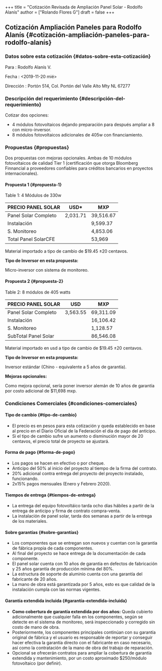 +++
title = "Cotización Revisada de Ampliación Panel Solar - Rodolfo Alanís"
author = ["Rolando Flores G"]
draft = false
+++

## Cotización Ampliación Paneles para Rodolfo Alanís {#cotización-ampliación-paneles-para-rodolfo-alanís}


### Datos sobre esta cotización {#datos-sobre-esta-cotización}

Para
: Rodolfo Alanís V.

Fecha
: <span class="timestamp-wrapper"><span class="timestamp">&lt;2019-11-20 mié&gt;</span></span>

Dirección
: Portón 514, Col. Portón del Valle Alto Mty NL 67277


### Descripción del requerimiento {#descripción-del-requerimiento}

Cotizar dos opciones:

-   4 módulos fotovoltaicos dejando preparación para después ampliar a 8 con micro-inversor.
-   8 módulos fotovoltaicos adicionales de 405w con financiamiento.


### Propuestas {#propuestas}

Dos propuestas con mejoras opcionales. Ambas de 10 módulos fotovoltaicos de calidad Tier 1 (certificación que otorga Bloomberg Finnancial a proveedores confiables para créditos bancarios en proyectos internacionales).

<div class="columnas"><div class="junto">


#### Propuesta 1 {#propuesta-1}

<div class="ox-hugo-table bold-ultima-linea moneda-1 moneda-2">
<div></div>
<div class="table-caption">
  <span class="table-number">Table 1</span>:
  4 Módulos de 330w
</div>

| PRECIO PANEL SOLAR   | USD\*    | MXP       |
|----------------------|----------|-----------|
| Panel Solar Completo | 2,031.71 | 39,516.67 |
| Instalación          |          | 9,599.37  |
| S. Monitoreo         |          | 4,853.06  |
| Total Panel SolarCFE |          | 53,969    |

</div>

Material importado a tipo de cambio de $19.45 ±20 centavos.

**Tipo de Inversor en esta propuesta:**

Micro-inversor con sistema de monitoreo.

</div><div class="junto">


#### Propuesta 2 {#propuesta-2}

<div class="ox-hugo-table bold-ultima-linea moneda-1 moneda-2">
<div></div>
<div class="table-caption">
  <span class="table-number">Table 2</span>:
  8 módulos de 405 watts
</div>

| PRECIO PANEL SOLAR    | USD      | MXP       |
|-----------------------|----------|-----------|
| Panel Solar Completo  | 3,563.55 | 69,311.09 |
| Instalación           |          | 16,106.42 |
| S. Monitoreo          |          | 1,128.57  |
| SubTotal  Panel Solar |          | 86,546.08 |

</div>

Material importado en usd a tipo de cambio de $19.45 ±20 centavos.

**Tipo de Inversor en esta propuesta:**

Inversor estándar (Chino - equivalente a 5 años de garantía).

**Mejoras opcionales:**

Como mejora opcional, sería poner inversor alemán de 10 años de garantía por costo adicional de $11,698 mxp.

</div></div>


### Condiciones Comerciales {#condiciones-comerciales}

<div class="columnas"><div class="junto">


#### Tipo de cambio {#tipo-de-cambio}

-   El precio es en pesos para esta cotización y queda establecido en base al precio en el Diario Oficial de la Federación el día de pago del anticipo.
-   Si el tipo de cambio sufre un aumento o disminución mayor de 20 centavos, el precio total de proyecto se ajustará.


#### Forma de pago {#forma-de-pago}

-   Los pagos se hacen en efectivo o por cheque.
-   Anticipo del 50% al inicio del proyecto al tiempo de la firma del contrato.
-   20% adicional contra entrega del proyecto del proyecto instalado, funcionando.
-   2x15% pagos mensuales (Enero y Febrero 2020).


#### Tiempos de entrega {#tiempos-de-entrega}

-   La entrega del equipo fotovoltáico tarda ocho días hábiles a partir de la entrega de anticipo y firma de contrato compra-venta.
-   La instalación de panel solar, tarda dos semanas a partir de la entrega de los materiales.

</div><div class="junto">


#### Sobre garantías {#sobre-garantías}

-   Los componentes que se entregan son nuevos y cuentan con la garantía de fábrica propia de cada componentes.
-   Al final del proyecto se hace entrega de la documentación de cada componente.
-   El panel solar cuenta con 10 años de garantía en defectos de fabricación y 25 años garantía de producción mínima del 80%.
-   La estructura de soporte de aluminio cuenta con una garantía del fabricante de 20 años.
-   La mano de obra está garantizada por 5 años, esto es que calidad de la instalación cumpla con las normas vigentes.


#### Garantía extendida incluida {#garantía-extendida-incluida}

-   **Como cobertura de garantía extendida por dos años:** Queda cubierto adicionalmente que cualquier falla en los componentes, según se detecte en el sistema de monitoreo, será inspeccionado y corregido sin costo de mano de obra.
-   Posteriormente, los componentes principales continúan con su garantía original de fábrica y el usuario es responsable de reportar y conseguir hacer efectiva la garantía directo con el fabricante en caso necesario, así como la contratación de la mano de obra del trabajo de reparación.
-   Opcional se ofrecerán contratos para ampliar la cobertura de garantía extendida y mantenimiento,  por un costo aproximado $250/módulo fotovoltaico (por definir).

</div></div>